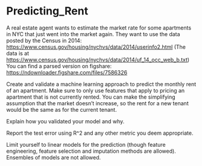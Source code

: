 # Predicting_Rent
A real estate agent wants to estimate the market rate for some apartments in NYC that just went into the market again. They want to use the data posted by the Census in 2014:
https://www.census.gov/housing/nychvs/data/2014/userinfo2.html
(The data is at https://www.census.gov/housing/nychvs/data/2014/uf_14_occ_web_b.txt)
You can find a parsed version on figshare: https://ndownloader.figshare.com/files/7586326

Create and validate a machine learning approach to predict the monthly rent of an apartment.
Make sure to only use features that apply to pricing an apartment that is not currently rented. You can make the simplifying assumption that the market doesn’t increase, so the rent for a new tenant would be the same as for the current tenant.

Explain how you validated your model and why.

Report the test error using R^2 and any other metric you deem appropriate.

Limit yourself to linear models for the prediction (though feature engineering, feature selection and imputation methods are allowed). Ensembles  of models are not allowed.


